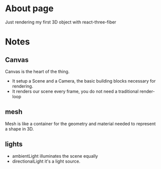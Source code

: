 # About page

Just rendering my first 3D object with react-three-fiber

# Notes

## Canvas
Canvas is the heart of the thing.
- It setup a Scene and a Camera, the basic building blocks necessary for rendering.
- It renders our scene every frame, you do not need a traditional render-loop

## mesh
Mesh is like a container for the geometry and material needed to represent a shape in 3D.

## lights
- ambientLight illuminates the scene equally
- directionalLight it's a light source.